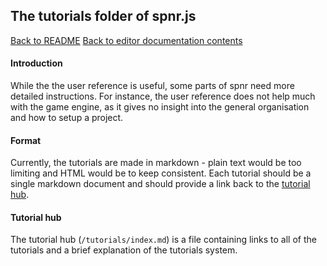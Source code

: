 ## The tutorials folder of spnr.js

[Back to README](/README.md)
[Back to editor documentation contents](MAIN.md)

#### Introduction
While the the user reference is useful, some parts of spnr need more detailed instructions. For instance, the user reference does not help much with the game engine, as it gives no insight into the general organisation and how to setup a project.

#### Format
Currently, the tutorials are made in markdown - plain text would be too limiting and HTML would be to keep consistent. Each tutorial should be a single markdown document and should provide a link back to the [tutorial hub](#tutorial-hub).

#### Tutorial hub
The tutorial hub (`/tutorials/index.md`) is a file containing links to all of the tutorials and a brief explanation of the tutorials system.